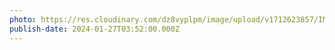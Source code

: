 ```yaml
---
photo: https://res.cloudinary.com/dz8vyplpm/image/upload/v1712623857/IMG_8560_jbdegr.jpg
publish-date: 2024-01-27T03:52:00.000Z
---
```

